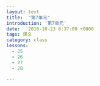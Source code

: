 ```yaml
---
layout: text
title:  "第7单元"
introduction: '第7单元'
date:   2016-10-23 8:37:00 +0800
tags: 课文
category: class
lessons:
  - 25 
  - 26
  - 27
  - 28

---
```


